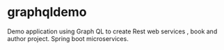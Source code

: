 # graphqldemo
Demo application using Graph QL to create Rest web services
, book and author project.
Spring boot microservices.
